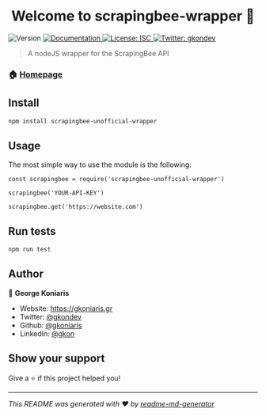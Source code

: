 <h1 align="center">Welcome to scrapingbee-wrapper 👋</h1>
<p>
  <img alt="Version" src="https://img.shields.io/badge/version-1.0.0-blue.svg?cacheSeconds=2592000" />
  <a href="https://gkoniaris.gr/scrapingbee-wrapper" target="_blank">
    <img alt="Documentation" src="https://img.shields.io/badge/documentation-yes-brightgreen.svg" />
  </a>
  <a href="#" target="_blank">
    <img alt="License: ISC" src="https://img.shields.io/badge/License-ISC-yellow.svg" />
  </a>
  <a href="https://twitter.com/gkondev" target="_blank">
    <img alt="Twitter: gkondev" src="https://img.shields.io/twitter/follow/gkondev.svg?style=social" />
  </a>
</p>

> A nodeJS wrapper for the ScrapingBee API

### 🏠 [Homepage](https://gkoniaris.gr/scrapingbee-wrapper)

## Install

```sh
npm install scrapingbee-unofficial-wrapper
```

## Usage

The most simple way to use the module is the following:

```
const scrapingbee = require('scrapingbee-unofficial-wrapper')

scrapingbee('YOUR-API-KEY')

scrapingbee.get('https://website.com')
```

## Run tests

```sh
npm run test
```

## Author

👤 **George Koniaris**

* Website: https://gkoniaris.gr
* Twitter: [@gkondev](https://twitter.com/gkondev)
* Github: [@gkoniaris](https://github.com/gkoniaris)
* LinkedIn: [@gkon](https://linkedin.com/in/gkon)

## Show your support

Give a ⭐️ if this project helped you!

***
_This README was generated with ❤️ by [readme-md-generator](https://github.com/kefranabg/readme-md-generator)_
